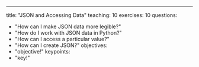 ---
title: "JSON and Accessing Data"
teaching: 10
exercises: 10
questions:
- "How can I make JSON data more legible?"
- "How do I work with JSON data in Python?"
- "How can I access a particular value?"
- "How can I create JSON?"
objectives:
- "objective!"
keypoints:
- "key!"